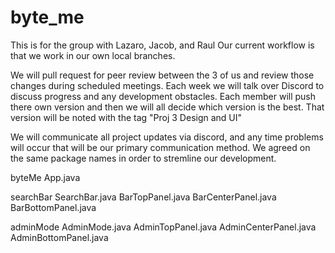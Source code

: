 # byte_me
This is for the group with Lazaro, Jacob, and Raul
Our current workflow is that we work in our own local branches.

We will pull request for peer review between the 3 of us and review those changes during scheduled meetings. Each week we will talk over Discord to discuss progress and any development obstacles. Each member will push there own version and then we will all decide which version is the best. That version will be noted with the tag "Proj 3 Design and UI"

We will communicate all project updates via discord, and any time problems will occur that will be our primary communication method.
We agreed on the same package names in order to stremline our development. 



byteMe
	App.java

searchBar
	SearchBar.java
	BarTopPanel.java
	BarCenterPanel.java
	BarBottomPanel.java

adminMode
	AdminMode.java
	AdminTopPanel.java
	AdminCenterPanel.java
	AdminBottomPanel.java

